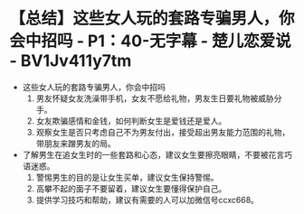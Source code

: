 # 【总结】这些女人玩的套路专骗男人，你会中招吗 - P1：40-无字幕 - 楚儿恋爱说 - BV1Jv411y7tm

-   这些女人玩的套路专骗男人，你会中招吗
    1.  男友怀疑女友洗澡带手机，女友不愿给礼物，男友生日要礼物被威胁分手。
    2.  女友欺骗感情和金钱，如何判断女生是爱钱还是爱人。
    3.  观察女生是否只考虑自己不为男友付出，接受超出男友能力范围的礼物，带朋友来蹭男友的局。
-   了解男生在追女生时的一些套路和心态，建议女生要擦亮眼睛，不要被花言巧语迷惑。
    1.  警惕男生的目的是让女生买单，建议女生保持警惕。
    2.  高攀不起的面子不要留着，建议女生要懂得保护自己。
    3.  提供学习技巧和帮助，建议有需要的人可以加微信号ccxc668。